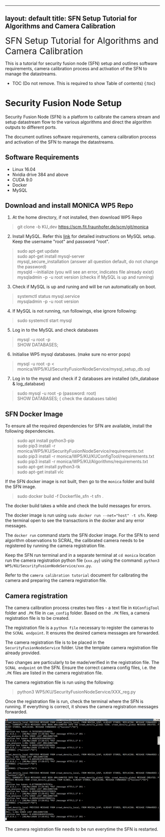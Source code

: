 

---
layout: default
title: SFN Setup Tutorial for Algorithms and Camera Calibration  <!--- This is required for the page to come in the side pane --->
---
<span style="font-size:2em;">SFN Setup Tutorial for Algorithms and Camera Calibration</span>
<!-- Using Span is a hack to avoid the title to come again in TOC.-->

This is a tutorial for security fusion node (SFN) setup and outlines software requirements, camera calibration process and activation of the SFN to manage the datastreams.

* TOC (Do not remove. This is required to show Table of contents)
 {:toc}


# Security Fusion Node Setup

Security Fusion Node (SFN) is a platform to calibrate the camera stream and setup datastream flow to the various algorithms and direct the algorithm outputs to different ports.

The document outlines software requirements, camera calibration process and activation of the SFN to manage the datastreams.

## Software Requirements
* Linux 16.04
* Nvidia drive 384 and above
* CUDA 9.0
* Docker
* MySQL

## Download and install MONICA WP5 Repo

1. At the home directory, if not installed, then download WP5 Repo

> git clone -b KU_dev https://scm.fit.fraunhofer.de/scm/git/monica

2. Install MySQL. Refer this [link](https://www.digitalocean.com/community/tutorials/how-to-install-mysql-on-ubuntu-16-04) for detailed instructions on MySQL setup. Keep the username "root" and password "root".

> sudo apt-get update <br/>
> sudo apt-get install mysql-server <br/>
> mysql_secure_installation (answer all question default, do not change the password) <br/>
> mysqld --initialize (you will see an error, indicates file already exist) <br/>
> mysqladmin -p -u root version (checks if MySQL is up and running) <br/>

3. Check if MySQL is up and runing and will be run automatically on boot.

> systemctl status mysql.service <br/>
> mysqladmin -p -u root version

4. If MySQL is not running, run followings, else ignore following:

> sudo systemctl start mysql

5. Log in to the MySQL and check databases

> mysql -u root -p <br/>
> SHOW DATABASES;

6. Initialise WP5 mysql databases. (make sure no error pops)

> mysql -u root -p < monica/WP5/KU/SecurityFusionNodeService/mysql_setup_db.sql <br/>

7. Log in to the mysql and check if 2 databases are installed      (sfn_database & log_database)

> sudo mysql -u root -p         (password: root) <br/>
> SHOW DATABASES;               ( check the databases table)

## SFN Docker Image

To ensure all the required dependencies for SFN are available, install the following dependencies.

> sudo apt install python3-pip </br>
> sudo pip3 install -r monica/WP5/KU/SecurityFusionNodeService/requirements.txt </br>
> sudo pip3 install -r monica/WP5/KU/KUConfigTool/requirements.txt </br>
> sudo pip3 install -r monica/WP5/KU/Algorithms/requirements.txt </br>
> sudo apt-get install python3-tk </br>
> sudo apt-get install vlc </br>

If the SFN docker image is not built, then go to the ```monica``` folder and build the SFN image.

> sudo docker build -f Dockerfile_sfn -t sfn . <br/>

The docker build takes a while and check the build messages for errors.

The docker image is run using ```sudo docker run --net="host" -t sfn```. Keep the terminal open to see the transactions in the docker and any error messages.

The ```docker run``` command starts the SFN docker image. For the SFN to send algorithm observations to SCRAL, the calibrated camera needs to be registered by running the camera registration file.

Keep the SFN run terminal and in a separate terminal at ```cd monica``` location run the camera registration python file (```xxx.py```) using the command: ```python3 WP5/KU/SecurityFusionNodeService/xxx.py```.

Refer to the ```camera calibration tutorial``` document for calibrating the camera and preparing the camera registration file.

## Camera registration

The camera calibration process creates two files - a text file  in ```KUConfigTool``` folder and ```.PK``` file in ```cam_config``` folder. Based on the ```.PK``` files, a camera registration file is to be created.

The registration file is a ```python file``` necessary to register the cameras to the ```SCRAL endpoint```. It ensures the desired camera messages are forwarded.

The camera registration file is to be placed in the ```SecurityFusionNodeService``` folder. Use the template camera registration file already provided.

Two changes are particularly to be made/verified in the registration file. The ```SCRAL endpoint``` on the SFN. Ensure the correct camera config files, i.e. the ```.PK``` files are listed in the camera registration file.

The camera registration file is run using the following:

> python3 WP5/KU/SecurityFusionNodeService/XXX_reg.py

Once the registration file is run, check the terminal where the SFN is running. If everything is correct, it shows the camera registration messages forwarded.

![logo](https://github.com/MONICA-Project/monica-project.github.io/raw/master/assets/img/sfn-reg.png)

The camera registration file needs to be run everytime the SFN is restarted.
